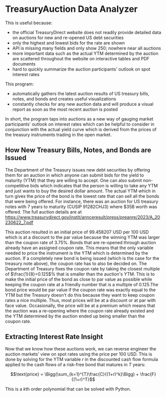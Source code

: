 # TreasuryAuction Data Analyzer
This is useful because:
* the official TreasuryDirect website does not readily provide detailed data on auctions for new and re-opened US debt securities
* only the highest and lowest bids for the rate are shown
* API is missing many fields and only show 250; nowhere near all auctions
* more important data such as the actual YTM determined by the auction are scattered throughout the website on interactive tables and PDF documents
* hard to quickly summarize the auction participants' outlook on spot interest rates

This program:
* automatically gathers the latest auction results of US treasury bills, notes, and bonds and creates useful visualizations
* constantly checks for any new auction data and will produce a visual report as soon as the most recent auction is posted

In short, the program taps into auctions as a new way of gauging market participants' outlook on interest rates which can be helpful to consider in conjunction with the actual yield curve which is derived from the prices of the treasury instruments trading in the open market.

## How New Treasury Bills, Notes, and Bonds are Issued
The Department of the Treasury issues new debt securities by offering them for an auction in which anyone can submit bids for the yield to maturity (YTM) that they are willing to accept. One can also submit non-competitive bids which indicates that the person is willing to take any YTM and just wants to buy the desired dollar amount. The actual YTM which in turn gives the price of the bond is the lowest rate that can sell all the bonds that were being offered. For instance, there was an auction for US treasury notes with 7 years to maturity (CUSIP 91282CHJ3) where &#36;35B worth was offered. The full auction details are at https://www.treasurydirect.gov/instit/annceresult/press/preanre/2023/A_20230622_7.pdf 

This auction resulted in an initial price of 99.458207 USD per 100 USD which is at a discount to the par value because the winning YTM was larger than the coupon rate of 3.75%. Bonds that are re-opened through auction already have an assigned coupon rate. This means that the only variable needed to price the instrument is the YTM which is determined by the auction. If a completely new bond is being issued (which is the case for the treasury note above), the coupon rate has to also be decided on. The Department of Treasury fixes the coupon rate by taking the closest multiple of $\frac{1}{8}=0.125$% that is smaller than the auction's YTM. This is to make the initial price of the bond as close to par value as possible while keeping the coupon rate at a friendly number that is a multiple of 0.125.The bond price would be par value if the coupon rate was exactly equal to the YTM but the Treasury doesn't do this because they want to keep coupon rates a nice multiple. Thus, most prices will be at a discount or at par with face value. Occasionally, the price will be at a premium which means that the auction was a re-opening where the coupon rate already existed and the YTM determined by the auction ended up being smaller than the coupon rate.

## Extracting Interest Rate Insight
Now that we know how these auctions work, we can reverse engineer the auction markets' view on spot rates using the price per 100 USD. This is done by solving for the YTM variable $r$ in the discounted cash flow formula applied to the cash flows of a risk-free bond that matures in $T$ years:

$$\text{price} = \Bigg(\sum_{k=1}^{T}\frac{C}{(1+r)^k}\Bigg) + \frac{F}{(1+r)^T}$$

This is a $k$th order polynomial that can be solved with Python.
